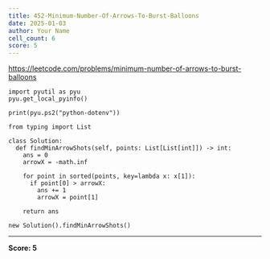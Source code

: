 ```yaml
---
title: 452-Minimum-Number-Of-Arrows-To-Burst-Balloons
date: 2025-01-03
author: Your Name
cell_count: 6
score: 5
---
```


https://leetcode.com/problems/minimum-number-of-arrows-to-burst-balloons


```
import pyutil as pyu
pyu.get_local_pyinfo()
```


```
print(pyu.ps2("python-dotenv"))
```


```
from typing import List
```


```
class Solution:
  def findMinArrowShots(self, points: List[List[int]]) -> int:
    ans = 0
    arrowX = -math.inf

    for point in sorted(points, key=lambda x: x[1]):
      if point[0] > arrowX:
        ans += 1
        arrowX = point[1]

    return ans
```


```
new Solution().findMinArrowShots()
```


---
**Score: 5**